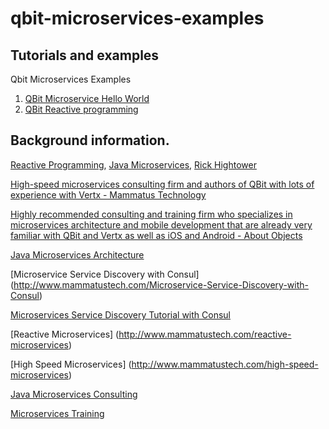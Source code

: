 # qbit-microservices-examples


## Tutorials and examples
Qbit Microservices Examples


1. [QBit Microservice Hello World](https://github.com/MammatusTech/qbit-microservices-examples/wiki/Getting-started-with-QBit-Microservice-Lib)
2. [QBit Reactive programming](https://github.com/MammatusTech/qbit-microservices-examples/wiki/Reactor-tutorial--%7C-reactively-handling-async-calls-with-QBit-Reactive-Microservices)








## Background information.

[Reactive Programming](http://rick-hightower.blogspot.com/2015/03/reactive-programming-service-discovery.html), [Java Microservices](http://rick-hightower.blogspot.com/2015/03/java-microservices-architecture.html), [Rick Hightower](http://www.linkedin.com/in/rickhigh)



[High-speed microservices consulting firm and authors of QBit with lots of experience with Vertx - Mammatus Technology](http://www.mammatustech.com/)

[Highly recommended consulting and training firm who specializes in microservices architecture and mobile development that are already very familiar with QBit and Vertx as well as iOS and Android - About Objects](http://www.aboutobjects.com/)

[Java Microservices Architecture](http://www.mammatustech.com/java-microservices-architecture)

[Microservice Service Discovery with Consul] (http://www.mammatustech.com/Microservice-Service-Discovery-with-Consul)

[Microservices Service Discovery Tutorial with Consul](http://www.mammatustech.com/consul-service-discovery-and-health-for-microservices-architecture-tutorial)



[Reactive Microservices]
(http://www.mammatustech.com/reactive-microservices)

[High Speed Microservices]
(http://www.mammatustech.com/high-speed-microservices)


[Java Microservices Consulting](http://www.mammatustech.com/java-microservices-consulting)

[Microservices Training](http://www.mammatustech.com/java-reactive-microservice-training)
